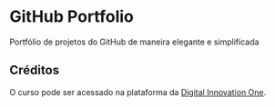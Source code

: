 # GitHub Portfolio
Portfólio de projetos do GitHub de maneira elegante e simplificada

## Créditos
O curso pode ser acessado na plataforma da [Digital Innovation One](https://digitalinnovation.one/).
